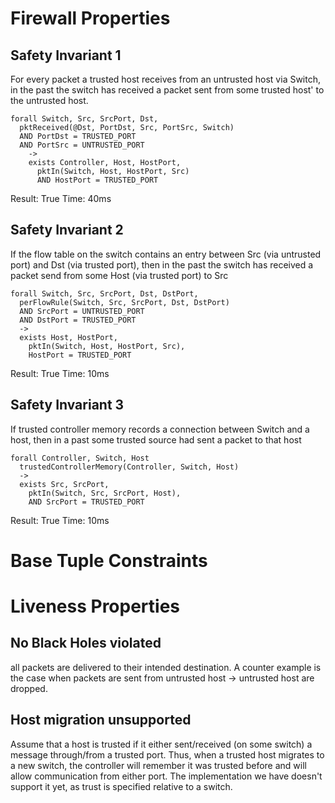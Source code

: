 # Firewall Properties

## Safety Invariant 1

For every packet a trusted host receives from an untrusted host via Switch, in the past the switch has received a packet sent from some trusted host' to the untrusted host. 

```
forall Switch, Src, SrcPort, Dst,
  pktReceived(@Dst, PortDst, Src, PortSrc, Switch)
  AND PortDst = TRUSTED_PORT
  AND PortSrc = UNTRUSTED_PORT
    ->
    exists Controller, Host, HostPort,
      pktIn(Switch, Host, HostPort, Src) 
      AND HostPort = TRUSTED_PORT
```

Result: True
Time: 40ms

## Safety Invariant 2

If the flow table on the switch contains an entry between Src (via untrusted port) and Dst (via trusted port), then in the past the switch has received a packet send from some Host (via trusted port) to Src

```
forall Switch, Src, SrcPort, Dst, DstPort,
  perFlowRule(Switch, Src, SrcPort, Dst, DstPort) 
  AND SrcPort = UNTRUSTED_PORT
  AND DstPort = TRUSTED_PORT 
  ->
  exists Host, HostPort,
    pktIn(Switch, Host, HostPort, Src),
    HostPort = TRUSTED_PORT
```

Result: True
Time: 10ms

## Safety Invariant 3

If trusted controller memory records a connection between Switch and a host, then in a past some trusted source had sent a packet to that host

```
forall Controller, Switch, Host
  trustedControllerMemory(Controller, Switch, Host) 
  ->
  exists Src, SrcPort, 
    pktIn(Switch, Src, SrcPort, Host),
    AND SrcPort = TRUSTED_PORT
```

Result: True
Time: 10ms

# Base Tuple Constraints

# Liveness Properties

## No Black Holes violated

all packets are delivered to their intended destination. A counter example is the case when packets are sent from untrusted host -> untrusted host are dropped. 

## Host migration unsupported

Assume that a host is trusted if it either sent/received (on some switch) a message through/from a trusted port. Thus, when a trusted host migrates to a new switch, the controller will remember it was trusted before and will allow communication from either port. The implementation we have doesn't support it yet, as trust is specified relative to a switch. 
